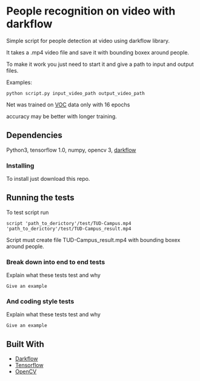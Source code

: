 # People recognition on video with darkflow

Simple script for people detection at video using darkflow library.

It takes a .mp4 video file and save it with bounding boxex around people.

To make it work you just need to start it and give a path to input and output files.

Examples:

```
python script.py input_video_path output_video_path
```
Net was trained on [VOC](http://host.robots.ox.ac.uk/pascal/VOC/voc2007/) data only with 16 epochs

accuracy may be better with longer training.


## Dependencies

Python3, tensorflow 1.0, numpy, opencv 3, [darkflow](https://github.com/thtrieu/darkflow)


### Installing

To install just download this repo.

## Running the tests

To test script run

```
script 'path_to_derictory'/test/TUD-Campus.mp4 'path_to_derictory'/test/TUD-Campus_result.mp4
```
Script must create file TUD-Campus_result.mp4 with bounding boxex around people.

### Break down into end to end tests

Explain what these tests test and why

```
Give an example
```

### And coding style tests

Explain what these tests test and why

```
Give an example
```

## Built With
* [Darkflow](https://github.com/thtrieu/darkflow)
* [Tensorflow](http://www.dropwizard.io/1.0.2/docs/)
* [OpenCV](http://opencv.org/)

